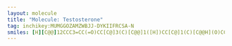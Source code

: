 ```yaml
---
layout: molecule
title: "Molecule: Testosterone"
tag: inchikey:MUMGGOZAMZWBJJ-DYKIIFRCSA-N
smiles: [H][C@@]12CCC3=CC(=O)CC[C@]3(C)[C@@]1([H])CC[C@]1(C)[C@@H](O)CC[C@@]21[H]
---
```

